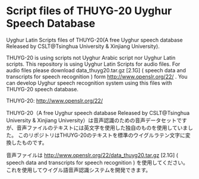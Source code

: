 # Script files of THUYG-20 Uyghur Speech Database
Uyghur Latin Scripts files of THUYG-20(A free Uyghur speech database Released by CSLT@Tsinghua University & Xinjiang University).

THUYG-20 is using scripts not Uyghur Arabic script nor Uyghur Latin scripts. This repository is using Uyghur Latin Scripts for audio files. For audio files please download data_thuyg20.tar.gz [2.1G]   ( speech data and transcripts for speech recognition ) form http://www.openslr.org/22/ .  You can develop Uyghur speech recognition system using this files with THUYG-20 speech database.

THUYG-20: http://www.openslr.org/22/

THUYG-20（A free Uyghur speech database Released by CSLT@Tsinghua University & Xinjiang University）は音声認識のための音声データセットですが、音声ファイルのテキストには英文字を使用した独自のものを使用していました。
このリポジトリはTHUYG-20のテキストを標準のウイグルラテン文字に変換したものです。

音声ファイルは http://www.openslr.org/22/data_thuyg20.tar.gz [2.1G]  ( speech data and transcripts for speech recognition )  を使用してください。
これを使用してウイグル語音声認識システムを開発できます。
